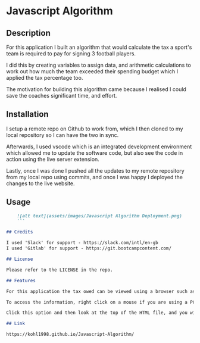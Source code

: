 # Javascript Algorithm 

## Description

For this application I built an algorithm that would calculate the tax a sport's team is required to pay for signing 3 football players. 

I did this by creating variables to assign data, and arithmetic calculations to work out how much the team exceeded their spending budget which I applied the tax percentage too. 

The motivation for building this algorithm came because I realised I could save the coaches significant time, and effort. 

## Installation

I setup a remote repo on Github to work from, which I then cloned to my local repository so I can have the two in sync. 

Afterwards, I used vscode which is an integrated development environment which allowed me to update the software code, but also see the code in action using the live server extension. 

Lastly, once I was done I pushed all the updates to my remote repository from my local repo using commits, and once I was happy I deployed the changes to the live website.

## Usage

```md
    ![alt text](assets/images/Javascript Algorithm Deployment.png)
    ```

## Credits

I used 'Slack' for support - https://slack.com/intl/en-gb
I used 'Gitlab' for support - https://git.bootcampcontent.com/

## License

Please refer to the LICENSE in the repo.

## Features

For this application the tax owed can be viewed using a browser such as Google chrome or even Microsoft edge. 

To access the information, right click on a mouse if you are using a PC or press the touchpad on a laptop. Once you do this, you will see an option at the bottom with 'inspect'. 

Click this option and then look at the top of the HTML file, and you will see a symbol with '>>', which will have the option 'console'. Click this and you will find the information. 

## Link

https://kohl1998.github.io/Javascript-Algorithm/

